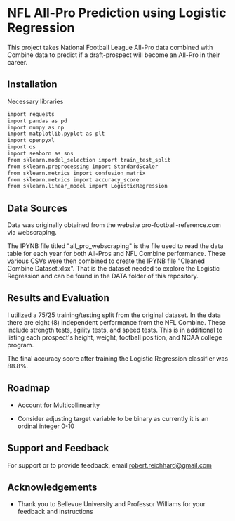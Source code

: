 
# NFL All-Pro Prediction using Logistic Regression

This project takes National Football League All-Pro data combined with Combine data to predict if a draft-prospect will become an All-Pro in their career.
## Installation

Necessary libraries

```bash
import requests
import pandas as pd
import numpy as np
import matplotlib.pyplot as plt
import openpyxl
import os
import seaborn as sns
from sklearn.model_selection import train_test_split
from sklearn.preprocessing import StandardScaler
from sklearn.metrics import confusion_matrix
from sklearn.metrics import accuracy_score
from sklearn.linear_model import LogisticRegression
```
    
## Data Sources

Data was originally obtained from the website pro-football-reference.com via webscraping.

The IPYNB file titled "all_pro_webscraping" is the file used to read the data table for each year for both All-Pros and NFL Combine performance. These various CSVs were then combined to create the IPYNB file "Cleaned Combine Dataset.xlsx". That is the dataset needed to explore the Logistic Regression and can be found in the DATA folder of this repository.


## Results and Evaluation

I utilized a 75/25 training/testing split from the original dataset. In the data there are eight (8) independent performance from the NFL Combine. These include strength tests, agility tests, and speed tests. This is in additional to listing each prospect's height, weight, football position, and NCAA college program.

The final accuracy score after training the Logistic Regression classifier was 88.8%. 
## Roadmap

- Account for Multicollinearity

- Consider adjusting target variable to be binary as currently it is an ordinal integer 0-10


## Support and Feedback

For support or to provide feedback, email robert.reichhard@gmail.com


## Acknowledgements

 - Thank you to Bellevue University and Professor Williams for your feedback and instructions

